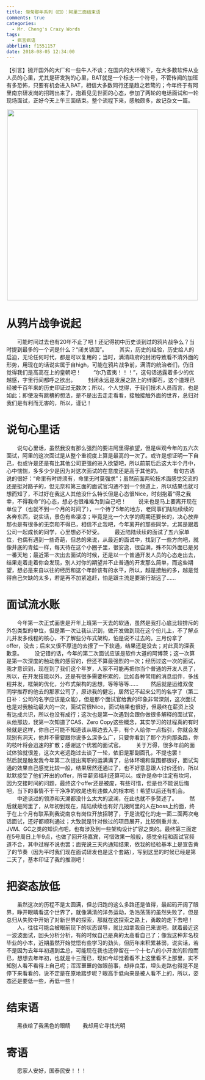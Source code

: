 ```yaml
---
title: 匆匆那年系列（四）：阿里三面结束语
comments: true
categories:
  - Mr. Cheng's Crazy Words
tags:
  - 疯言疯语
abbrlink: f1551157
date: 2018-08-05 12:34:00
---
```

【引言】抛开国外的大厂和一些牛人不谈；在国内的大环境下，在大多数软件从业人员的心里，尤其是研发狗的心里，BAT就是一个标志一个符号，不管传闻的加班有多恐怖，只要有机会进入BAT，相信大多数同行还是趋之若鹜的；今年终于有阿里南京研发岗的招聘出来了，抱着见见世面的心态，参加了两轮的电话面试和一轮现场面试，正好今天上午三面结束。整个流程下来，感触颇多，故记杂文一篇。
<div align=center><img src="/img/2018/2018-08-05-01.jpg" width="500"/></div>
<!-- more -->

# 从鸦片战争说起
&emsp;&emsp;可能时间过去也有20年不止了吧！还记得初中历史谈到过的鸦片战争么？当时提到最多的一个词是什么？“闭关锁国”。
&emsp;&emsp;其实，历史的经验，历史给人的启迪，无论任何时代，都是可以复用的；当时，满清政府的封闭导致看不清外面的形势，用现在的话说实属于自high，可能在鸦片战争前，满清的统治者们，仍旧觉得我们是高高在上的皇朝吧！
&emsp;&emsp;“尔乃蛮夷！！！”，这句话透露着多少的优越感，字里行间都呼之欲出。
&emsp;&emsp;封闭永远是发展之路上的绊脚石，这个道理已经被千百年来的历史印证过无数次；所以，个人觉得，于我们技术人员而言，也是如此；即使没有跳槽的想法，是不是出去走走看看，接触接触外面的世界，总归对我们是有利而无害的，所以，谨记！

# 说句心里话
&emsp;&emsp;说句心里话，虽然我没有那么强烈的要进阿里得欲望，但是纵观今年的五六次面试，阿里的这次面试是从整个重视度上算是最高的一次了。或许是想证明一下自己，也或许是还是有比其他公司更强的进入欲望吧，所以前前后后这大半个月中，心中惴惴，多多少少是因为对这次面试的在意度还是高于其他的。
&emsp;&emsp;有句古语说的很好：“命里有时终须有，命里无时莫强求”；虽然前面两轮技术面感觉交流的还是挺对路子的，但无奈和第三面的面试官沟通不到一个频道上，所以结果也就可想而知了，不过好在我这人其他没什么特长但是心态很Nice，时刻抱着“得之我幸，不得我命”的心态，想必也很难难为到自己吧！
&emsp;&emsp;说来也是马上要离开现在单位了（也就不到一个月的时间了），一个待了5年的地方，老同事们陆陆续续的各奔东西，说实话，景色有些凄凉；毕竟是比一个大学的周期还要长的，决心放弃那也是有很多的无奈和不得已，相信不止我吧，今年离开的那些同学，尤其是跟着公司一起成长的同学，心里想必不好受。
&emsp;&emsp;最近陆陆续续的面试了五六家单位，也偶有遇到一些奇葩，但总的来说，从最近的面试中，找到了一些方向吧，就像井底的青蛙一样，每天待在这个小圈子里，很安逸，很自满，殊不知外面已是另一番天地；最近第一次出去面试的时候，还是以一个普通开发人员的心态走出去，结果走着走着你会发现，别人对你的期望并不止普通的开发那么简单，而这些期望，想必是来自以往的经历和这个年龄该有的水平，所以，越是接触的多，越是觉得自己欠缺的太多，若是再不加紧追赶，怕是跟主流是要渐行渐远了......

# 面试流水账
&emsp;&emsp;今年第一次正式面世是开年上班第一天去的软通，虽然是我打心底比较排斥的外包类型的单位，但是第一次让我认识到，做开发做到现在这个份儿上，不了解点儿并发多线程的核心，不了解些分布式架构，怕是说不过去的。三月份拿了offer，没去；后来又很不厚道的去撩了一下软通，结果还是没去；对此真的深表歉意。
&emsp;&emsp;没记错的话，今年的第二次面试应该是软件大道的阿博茨；这一次算是第一次深度的触动我的感官的，但还不算最强烈的一次；经历过这一次的面试，我才意识到，现在到了我们这个年岁，人家不可能再把你当个普通的开发人员了，所以，在开发技能以外，还是有很多需要积累的，比如各种常用的消息组件，多线程并发，框架的优化，分布式架构的思想，等等等等......
&emsp;&emsp;然后就是运维双俊同学推荐的他去的那家公司了，原谅我的健忘，居然记不起来公司的名字了（第二日补：公司的名字应该是众能），但是那个面试官给我的印象非常深刻，这次面试也是对我触动最大的一次，面试官很Nice，面试结果也很好，但最终在薪资上没有达成共识，所以也没有成行；这次也是第一次遇到会跟你做很多解释的面试官，从他那边，我第一次知道了CAS、Zero Copy这些概念，其实学习的过程真的有时候就是这样，你自己可能不知道该从哪边去入手，有个人给你一点指引，你就会发现别有洞天，他并不需要跟你说多么深多么广，只要你看到了那个方向那条路，你的枝叶将会迅速的扩散；感谢这个优雅的面试官。
&emsp;&emsp;关于万得，很多年前的面试体验就很差，这次大老远跑过去谈了一轮，依旧是那副面孔，不提也罢！
&emsp;&emsp;然后就是触发我今年第二次提出离职的运满满了，总体环境和氛围都很好，面试沟通的效果自己感觉比较一般，结果居然还通过了，也不好意思跟人讨价还价，所以默默接受了他们开出的offer，所幸薪资福利还算可以。或许是命中注定有坎坷，因为交接时间的问题，最终这个offer还是被废，有些可惜，但是也不能说后悔吧，当下的事情不干干净净的收尾也有违做人的根本吧！希望以后还有机会。
&emsp;&emsp;中途谈过的领添和天溯都没什么太大的波澜，在此也就不多赘述了。
&emsp;&emsp;然后就是阿里了，从年初到现在，陆陆续续也有好几拨阿里的人在boss上约面，终于在上个月有联系到我说南京有岗位开放招聘了，于是流程化的走一面二面两次电话面试，还好都顺利通过；大致就是针对做过的项目展开，比较侧重并发、JVM、GC之类的知识点吧，也有涉及到一些架构设计扩容之类的。最终第三面定在5号周日上午9点，也做了回开场嘉宾，可惜效果一般般，感觉全程和面试官频道不合，其中过程不说也罢；面完说三天内通知结果，依我的经验基本上是宣告黄了的节奏（因为平时我们现在面试研发也是这个套路），写到这里的时候已经是第二天了，基本印证了我的推测吧！

# 把姿态放低
&emsp;&emsp;虽然这次的历程不是太圆满，但总归跑的这么多路还是值得，最起码开阔了眼界，睁开眼睛看这个世界了，就像满清的洋务运动，浩浩荡荡的虽然失败了，但是总归从失败中开始了对新世界的探索，那就在这探索之路上，勇敢的走下去吧！
&emsp;&emsp;人，往往可能会被眼前现下的状态误导，就比如拿我自己来说吧，就着最近这一波波面试，回头分析分析，有的时候自己是真的太高看自己了；像我这种非名校毕业的小本，近期虽然开始觉悟有些学习的劲头，但历年来积累甚弱，说实话，若不是因为去年年初遇到孟总，可能现在我也还停留在一个十七八的小开发的阶段而已，想想去年年初，也就是十三而已，现如今却觉着看不上这里看不上那里，实不知别人看不看得上自己呢；浑浑噩噩的做眼前事，却非良策，埋头走路也得是不是停下来看看的，说不定是在原地踏步呢？眼高手低向来是被人看不上的，所以，姿态还是要低一些，再低一些！

# 结束语
&emsp;&emsp;黑夜给了我黑色的眼睛
&emsp;&emsp;我却用它寻找光明

# 寄语
&emsp;&emsp;愿家人安好，国泰民安！！！
